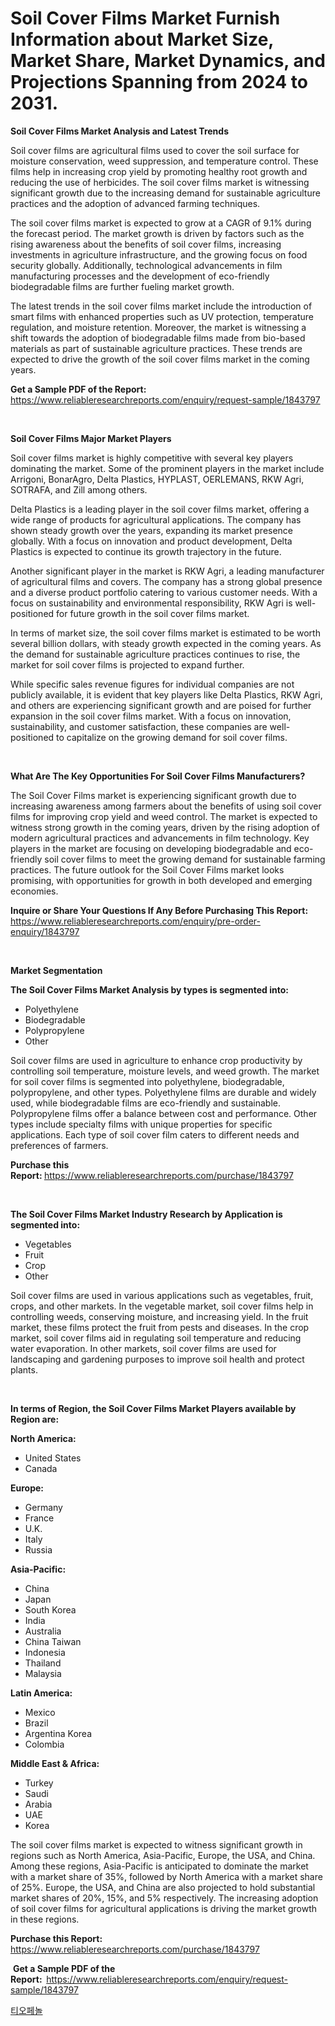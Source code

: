 <p><h1>Soil Cover Films Market Furnish Information about Market Size, Market Share, Market Dynamics, and Projections Spanning from 2024 to 2031.</h1></p><p><strong>Soil Cover Films Market Analysis and Latest Trends</strong></p>
<p><p>Soil cover films are agricultural films used to cover the soil surface for moisture conservation, weed suppression, and temperature control. These films help in increasing crop yield by promoting healthy root growth and reducing the use of herbicides. The soil cover films market is witnessing significant growth due to the increasing demand for sustainable agriculture practices and the adoption of advanced farming techniques.</p><p>The soil cover films market is expected to grow at a CAGR of 9.1% during the forecast period. The market growth is driven by factors such as the rising awareness about the benefits of soil cover films, increasing investments in agriculture infrastructure, and the growing focus on food security globally. Additionally, technological advancements in film manufacturing processes and the development of eco-friendly biodegradable films are further fueling market growth.</p><p>The latest trends in the soil cover films market include the introduction of smart films with enhanced properties such as UV protection, temperature regulation, and moisture retention. Moreover, the market is witnessing a shift towards the adoption of biodegradable films made from bio-based materials as part of sustainable agriculture practices. These trends are expected to drive the growth of the soil cover films market in the coming years.</p></p>
<p><strong>Get a Sample PDF of the Report:&nbsp;</strong> <a href="https://www.reliableresearchreports.com/enquiry/request-sample/1843797">https://www.reliableresearchreports.com/enquiry/request-sample/1843797</a></p>
<p>&nbsp;</p>
<p><strong>Soil Cover Films Major Market Players</strong></p>
<p><p>Soil cover films market is highly competitive with several key players dominating the market. Some of the prominent players in the market include Arrigoni, BonarAgro, Delta Plastics, HYPLAST, OERLEMANS, RKW Agri, SOTRAFA, and Zill among others.</p><p>Delta Plastics is a leading player in the soil cover films market, offering a wide range of products for agricultural applications. The company has shown steady growth over the years, expanding its market presence globally. With a focus on innovation and product development, Delta Plastics is expected to continue its growth trajectory in the future.</p><p>Another significant player in the market is RKW Agri, a leading manufacturer of agricultural films and covers. The company has a strong global presence and a diverse product portfolio catering to various customer needs. With a focus on sustainability and environmental responsibility, RKW Agri is well-positioned for future growth in the soil cover films market.</p><p>In terms of market size, the soil cover films market is estimated to be worth several billion dollars, with steady growth expected in the coming years. As the demand for sustainable agriculture practices continues to rise, the market for soil cover films is projected to expand further.</p><p>While specific sales revenue figures for individual companies are not publicly available, it is evident that key players like Delta Plastics, RKW Agri, and others are experiencing significant growth and are poised for further expansion in the soil cover films market. With a focus on innovation, sustainability, and customer satisfaction, these companies are well-positioned to capitalize on the growing demand for soil cover films.</p></p>
<p>&nbsp;</p>
<p><strong>What Are The Key Opportunities For Soil Cover Films Manufacturers?</strong></p>
<p><p>The Soil Cover Films market is experiencing significant growth due to increasing awareness among farmers about the benefits of using soil cover films for improving crop yield and weed control. The market is expected to witness strong growth in the coming years, driven by the rising adoption of modern agricultural practices and advancements in film technology. Key players in the market are focusing on developing biodegradable and eco-friendly soil cover films to meet the growing demand for sustainable farming practices. The future outlook for the Soil Cover Films market looks promising, with opportunities for growth in both developed and emerging economies.</p></p>
<p><strong>Inquire or Share Your Questions If Any Before Purchasing This Report:</strong> <a href="https://www.reliableresearchreports.com/enquiry/pre-order-enquiry/1843797">https://www.reliableresearchreports.com/enquiry/pre-order-enquiry/1843797</a></p>
<p>&nbsp;</p>
<p><strong>Market Segmentation</strong></p>
<p><strong>The Soil Cover Films Market Analysis by types is segmented into:</strong></p>
<p><ul><li>Polyethylene</li><li>Biodegradable</li><li>Polypropylene</li><li>Other</li></ul></p>
<p><p>Soil cover films are used in agriculture to enhance crop productivity by controlling soil temperature, moisture levels, and weed growth. The market for soil cover films is segmented into polyethylene, biodegradable, polypropylene, and other types. Polyethylene films are durable and widely used, while biodegradable films are eco-friendly and sustainable. Polypropylene films offer a balance between cost and performance. Other types include specialty films with unique properties for specific applications. Each type of soil cover film caters to different needs and preferences of farmers.</p></p>
<p><strong>Purchase this Report:&nbsp;</strong><a href="https://www.reliableresearchreports.com/purchase/1843797">https://www.reliableresearchreports.com/purchase/1843797</a></p>
<p>&nbsp;</p>
<p><strong>The Soil Cover Films Market Industry Research by Application is segmented into:</strong></p>
<p><ul><li>Vegetables</li><li>Fruit</li><li>Crop</li><li>Other</li></ul></p>
<p><p>Soil cover films are used in various applications such as vegetables, fruit, crops, and other markets. In the vegetable market, soil cover films help in controlling weeds, conserving moisture, and increasing yield. In the fruit market, these films protect the fruit from pests and diseases. In the crop market, soil cover films aid in regulating soil temperature and reducing water evaporation. In other markets, soil cover films are used for landscaping and gardening purposes to improve soil health and protect plants.</p></p>
<p>&nbsp;</p>
<p><strong>In terms of Region, the Soil Cover Films Market Players available by Region are:</strong></p>
<p>
    <p> <strong> North America: </strong>
        <ul>
            <li>United States</li>
            <li>Canada</li>
        </ul>
        </p> 
    <p> <strong> Europe: </strong>
        <ul>
            <li>Germany</li>
            <li>France</li>
            <li>U.K.</li>
            <li>Italy</li>
            <li>Russia</li>
        </ul>
        </p> 
    <p> <strong> Asia-Pacific: </strong>
        <ul>
            <li>China</li>
            <li>Japan</li>
            <li>South Korea</li>
            <li>India</li>
            <li>Australia</li>
            <li>China Taiwan</li>
            <li>Indonesia</li>
            <li>Thailand</li>
            <li>Malaysia</li>
        </ul>
        </p> 
    <p> <strong> Latin America: </strong>
        <ul>
            <li>Mexico</li>
            <li>Brazil</li>
            <li>Argentina Korea</li>
            <li>Colombia</li>
        </ul>
        </p> 
    <p> <strong> Middle East & Africa: </strong>
        <ul>
            <li>Turkey</li>
            <li>Saudi</li>
            <li>Arabia</li>
            <li>UAE</li>
            <li>Korea</li>
        </ul>
    </p>
    </p>
<p><p>The soil cover films market is expected to witness significant growth in regions such as North America, Asia-Pacific, Europe, the USA, and China. Among these regions, Asia-Pacific is anticipated to dominate the market with a market share of 35%, followed by North America with a market share of 25%. Europe, the USA, and China are also projected to hold substantial market shares of 20%, 15%, and 5% respectively. The increasing adoption of soil cover films for agricultural applications is driving the market growth in these regions.</p></p>
<p><strong>Purchase this Report: </strong><a href="https://www.reliableresearchreports.com/purchase/1843797">https://www.reliableresearchreports.com/purchase/1843797</a></p>
<p>&nbsp;<strong>Get a Sample PDF of the Report:&nbsp;&nbsp;</strong><a href="https://www.reliableresearchreports.com/enquiry/request-sample/1843797">https://www.reliableresearchreports.com/enquiry/request-sample/1843797</a></p>
<p><strong></strong></p>
<p><p><a href="https://github.com/qpfbabw35734906/Market-Research-Report-List-1/blob/main/58069677417.md">티오페놀</a></p></p>
